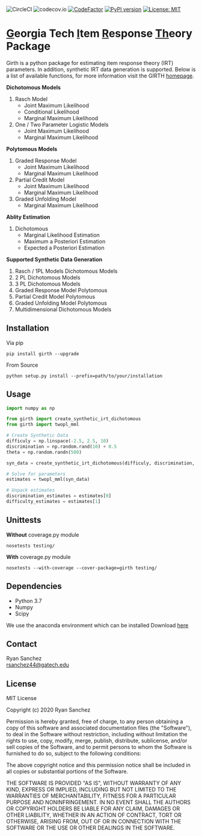 ![CircleCI](https://circleci.com/gh/eribean/girth.svg?style=shield)
![codecov.io](https://codecov.io/gh/eribean/girth/coverage.svg?branch=master)
[![CodeFactor](https://www.codefactor.io/repository/github/eribean/girth/badge)](https://www.codefactor.io/repository/github/eribean/girth)
[![PyPI version](https://badge.fury.io/py/girth.svg)](https://badge.fury.io/py/girth)
[![License: MIT](https://img.shields.io/badge/License-MIT-yellow.svg)](https://opensource.org/licenses/MIT)

# <ins>**G**</ins>eorgia Tech <ins>**I**</ins>tem <ins>**R**</ins>esponse <ins>**Th**</ins>eory Package
Girth is a python package for estimating item response theory (IRT) parameters.  In addition, synthetic IRT data generation is supported. Below is a list of available functions, for more information visit the GIRTH [homepage](https://eribean.github.io/girth/).


**Dichotomous Models**
1. Rasch Model
   * Joint Maximum Likelihood
   * Conditional Likelihood
   * Marginal Maximum Likelihood
2. One / Two Parameter Logistic Models
   * Joint Maximum Likelihood
   * Marginal Maximum Likelihood

**Polytomous Models**
1. Graded Response Model
   * Joint Maximum Likelihood
   * Marginal Maximum Likelihood
2. Partial Credit Model
   * Joint Maximum Likelihood
   * Marginal Maximum Likelihood
3. Graded Unfolding Model
   * Marginal Maximum Likelihood

**Ablity Estimation**
1. Dichotomous
   * Marginal Likelihood Estimation
   * Maximum a Posteriori Estimation
   * Expected a Posteriori Estimation

**Supported Synthetic Data Generation**
1. Rasch / 1PL Models Dichotomous Models
2. 2 PL Dichotomous Models
3. 3 PL Dichotomous Models
4. Graded Response Model Polytomous
5. Partial Credit Model Polytomous
6. Graded Unfolding Model Polytomous
7. Multidimensional Dichotomous Models


## Installation
Via pip
```
pip install girth --upgrade
```

From Source
```
python setup.py install --prefix=path/to/your/installation
```

## Usage
```python
import numpy as np

from girth import create_synthetic_irt_dichotomous
from girth import twopl_mml

# Create Synthetic Data
difficuly = np.linspace(-2.5, 2.5, 10)
discrimination = np.random.rand(10) + 0.5
theta = np.random.randn(500)

syn_data = create_synthetic_irt_dichotomous(difficuly, discrimination, theta)

# Solve for parameters
estimates = twopl_mml(syn_data)

# Unpack estimates
discrimination_estimates = estimates[0]
difficulty_estimates = estimates[1]
```

## Unittests

**Without** coverage.py module
```
nosetests testing/
```

**With** coverage.py module
```
nosetests --with-coverage --cover-package=girth testing/
```

## Dependencies

* Python 3.7  
* Numpy  
* Scipy  

We use the anaconda environment which can be installed
Download [here](https://www.anaconda.com/distribution/)

## Contact

Ryan Sanchez  
rsanchez44@gatech.edu

## License

MIT License

Copyright (c) 2020 Ryan Sanchez

Permission is hereby granted, free of charge, to any person obtaining a copy
of this software and associated documentation files (the "Software"), to deal
in the Software without restriction, including without limitation the rights
to use, copy, modify, merge, publish, distribute, sublicense, and/or sell
copies of the Software, and to permit persons to whom the Software is
furnished to do so, subject to the following conditions:

The above copyright notice and this permission notice shall be included in all
copies or substantial portions of the Software.

THE SOFTWARE IS PROVIDED "AS IS", WITHOUT WARRANTY OF ANY KIND, EXPRESS OR
IMPLIED, INCLUDING BUT NOT LIMITED TO THE WARRANTIES OF MERCHANTABILITY,
FITNESS FOR A PARTICULAR PURPOSE AND NONINFRINGEMENT. IN NO EVENT SHALL THE
AUTHORS OR COPYRIGHT HOLDERS BE LIABLE FOR ANY CLAIM, DAMAGES OR OTHER
LIABILITY, WHETHER IN AN ACTION OF CONTRACT, TORT OR OTHERWISE, ARISING FROM,
OUT OF OR IN CONNECTION WITH THE SOFTWARE OR THE USE OR OTHER DEALINGS IN THE
SOFTWARE.
